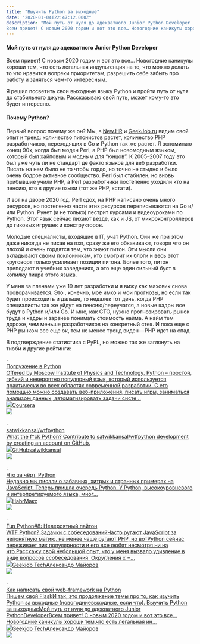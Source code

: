```yaml
---
title: "Выучить Python за выходные"
date: "2020-01-04T22:47:12.000Z"
description: "Мой путь от нуля до адекватного Junior Python Developer
Всем привет! С новым 2020 годом и вот это все… Новогодние каникулы хорош"
---
```


<h4 id="-junior-python-developer">Мой путь от нуля до адекватного Junior Python Developer</h4><p>Всем привет! С новым 2020 годом и вот это все… Новогодние каникулы хороши тем, что есть легальная индульгенция на то, что можно делать то что нравится вопреки приоритетам, разрешить себе забыть про работу и заняться чем-то интересным.</p><p>Я решил посветить свои выходные языку Python и пройти путь от нуля до стабильного джуна. Рассказываю свой путь, может кому-то это будет интересно.</p><h4 id="-python">Почему Python?</h4><p>Первый вопрос почему же он? Мы, в <a href="https://newhr.ru/" rel="noopener noreferrer">New.HR</a> и <a href="https://geekjob.ru/" rel="noopener noreferrer">GeekJob.ru</a> видим свой опыт и тренд: количество питонистов растет, количество PHP разработчиков, переходящих в Go и Python так же растет. Я вспоминаю конец 90х, когда был моден Perl, а PHP был новомодным языком, который был хайповым и модным для “юнцов”. К 2005–2007 году это был уже чуть ли не стандарт де факто языков для веб разработки. Писать на нем было не то чтобы гордо, но точно не стыдно и было очень бодрое активное сообщество. Perl был стабилен, но вновь прибывшие учили PHP, а Perl разработчики постепенно уходили кто на пенсию, кто в другие языки (тот же PHP, кстати).</p><p>И вот на дворе 2020 год. Perl сдох, на PHP написано очень много ресурсов, но постепенно части этих ресурсов переписываются на Go и/или Python. Рунет (и не только) пестрит курсами и видеоуроками по Python. Этот язык сейчас пихают везде, как и JS, от микроконтроллеров до гиковых игрушек и конструкторов.</p><p>Молодые специалисты, входящие в IT, учат Python. Они же при этом даже никогда не писав на пхп, сразу же его обкакивают, говоря что он плохой и очень гордятся тем, что знают питон. Эти мысли они вкладывают своим поклонникам, кто смотрит их блоги и весь этот круговорт только усиливает позиции питона. Более того, питон преподают в учебных заведениях, а это еще один сильный буст в копилку пиара этого языка.</p><p>У меня за плечами уже 19 лет разработки и я вижу как маховик снова проворачивается. Это , конечно, мое имхо и мои прогнозы, но если так будет происходить и дальше, то недалек тот день, когда PHP специалисты так же уйдут на пенсию/переучатся, а новые кадры все будут в Python и/или Go. И мне, как СТО, нужно прогнозировать рынок труда и кадры и заранее понимать стоимость найма. А найм тем дороже, чем меньше разработчиков на конкретный стек. И пока еще с PHP рынком все еще ок, тем не менее тренд виден — PHP идет на спад.</p><p>В подтверждение статистика с PyPL, но можно так же заглянуть на тиоби и другие рейтинги:</p>- <a class="kg-bookmark-container" href="https://www.coursera.org/learn/diving-in-python"><div class="kg-bookmark-content"><div class="kg-bookmark-title">Погружение в Python</div><div class="kg-bookmark-description">Offered by Moscow Institute of Physics and Technology. Python – простой, гибкий и невероятно популярный язык, который используется практически во всех областях современной разработки. С его помощью можно создавать веб-приложения, писать игры, заниматься анализом данных, автоматизировать задачи систе…</div><div class="kg-bookmark-metadata"><img class="kg-bookmark-icon" src="https://d3njjcbhbojbot.cloudfront.net/web/images/favicons/icon-194x194.png"><span class="kg-bookmark-author">Coursera</span></div></div><div class="kg-bookmark-thumbnail"><img src="https://s3.amazonaws.com/coursera_assets/meta_images/generated/XDP/XDP~COURSE!~diving-in-python/XDP~COURSE!~diving-in-python.jpeg"></div></a> <br/>
- <a class="kg-bookmark-container" href="https://github.com/satwikkansal/wtfpython"><div class="kg-bookmark-content"><div class="kg-bookmark-title">satwikkansal/wtfpython</div><div class="kg-bookmark-description">What the f*ck Python? Contribute to satwikkansal/wtfpython development by creating an account on GitHub.</div><div class="kg-bookmark-metadata"><img class="kg-bookmark-icon" src="https://github.githubassets.com/favicons/favicon.svg"><span class="kg-bookmark-author">GitHub</span><span class="kg-bookmark-publisher">satwikkansal</span></div></div><div class="kg-bookmark-thumbnail"><img src="https://avatars1.githubusercontent.com/u/10217535?s&#x3D;400&amp;v&#x3D;4"></div></a> <br/>
- <a class="kg-bookmark-container" href="https://habr.com/ru/company/mailru/blog/337364/"><div class="kg-bookmark-content"><div class="kg-bookmark-title">Что за чёрт, Python</div><div class="kg-bookmark-description">Недавно мы писали о забавных, хитрых и странных примерах на JavaScript. Теперь пришла очередь Python. У Python, высокоуровневого и интерпретируемого языка, мног...</div><div class="kg-bookmark-metadata"><img class="kg-bookmark-icon" src="https://dr.habracdn.net/habr/5f5100b3/images/apple-touch-icon.png"><span class="kg-bookmark-author">Habr</span><span class="kg-bookmark-publisher">Макс</span></div></div><div class="kg-bookmark-thumbnail"><img src="https://habr.com/share/publication/337364/3c1d8e9ef4bd03caba132b1011ce62c5/?v&#x3D;1"></div></a> <br/>
- <a class="kg-bookmark-container" href="/fun-python-8/"><div class="kg-bookmark-content"><div class="kg-bookmark-title">Fun Python#8: Невероятный пайтон</div><div class="kg-bookmark-description">WTF Python? Задачки с собеседованийЧасто ругают JavaScript за непонятную магию, не менее чаще ругают PHP, но вотPython сейчас переживает пик популярности и его все любят несмотря ни на что.Расскажу свой небольшой опыт, что у меня вызвало удивление в виде вопросов ссобеседования. Округления x &#x3D;…</div><div class="kg-bookmark-metadata"><img class="kg-bookmark-icon" src="https://tech.geekjob.ru/favicon.png"><span class="kg-bookmark-author">Geekjob Tech</span><span class="kg-bookmark-publisher">Александр Майоров</span></div></div><div class="kg-bookmark-thumbnail"><img src="https://tech.geekjob.ru/content/images/2020/04/1_s2HXNt7Gr9XdPftSAlRT_Q.jpeg"></div></a> <br/>
- <a class="kg-bookmark-container" href="/pishem-svoy-web-framework-na-python-flask/"><div class="kg-bookmark-content"><div class="kg-bookmark-title">Как написать свой web-framework на Python</div><div class="kg-bookmark-description">Пишем свой FlaskИ так, это продолжение темы про то, как изучить Python за выходные (новогодниевыходные, если что). Выучить Python за выходныеМой путь от нуля до адекватного Junior PythonDeveloperВсем привет! С новым 2020 годом и вот это все… Новогодние каникулы хороши тем,что есть легальная ин…</div><div class="kg-bookmark-metadata"><img class="kg-bookmark-icon" src="https://tech.geekjob.ru/favicon.png"><span class="kg-bookmark-author">Geekjob Tech</span><span class="kg-bookmark-publisher">Александр Майоров</span></div></div><div class="kg-bookmark-thumbnail"><img src="https://www.gravatar.com/avatar/8f8f604430a6a2116749fad87c9c86d5?s&#x3D;250&amp;d&#x3D;mm&amp;r&#x3D;x"></div></a> <br/>


